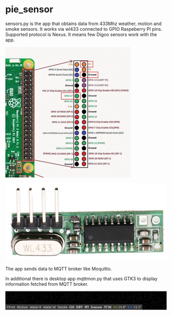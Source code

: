 # pie_sensor

sensors.py is the app that obtains data from 433Mhz weather, motion and smoke sensors.
It works via wl433 connected to GPIO Raspeberry PI pins.
Supported protocol is Nexus. It means few Digoo sensors work with the app.

![Connected pins](pie-pinout.png)

![Reciever](wl433.png)

The app sends data to MQTT broker like Moquitto.

In additional there is desktop app mqttmon.py that uses GTK3 to display information fetched from MQTT broker.

![MQTTMon](mqttmon.png)

